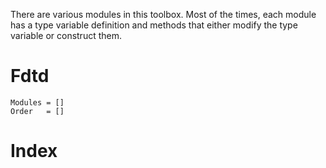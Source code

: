 There are various modules in this toolbox.
Most of the times, each module has 
a type variable definition and methods 
that either modify the type variable or construct them.

# Fdtd

```@autodocs
Modules = []
Order   = []
```
 

# Index
 
```@index
```

